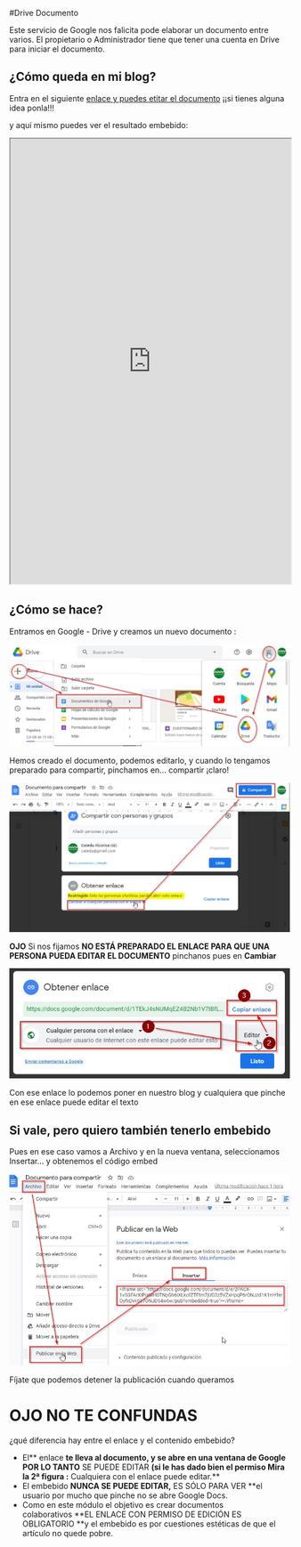 #Drive Documento

Este servicio de Google nos falicita pode elaborar un documento entre varios. El propietario o Administrador tiene que tener una cuenta en Drive para iniciar el documento.

## ¿Cómo queda en mi blog?

Entra en el siguiente [enlace y puedes etitar el documento](https://docs.google.com/document/d/1dxCIY_J2llOnnnLvnm4gAVjbhbLoexEMpvvUwW0oAkE/edit?usp=sharing) ¡¡si tienes alguna idea ponla!!!

y aquí mismo puedes ver el resultado embebido:

<iframe width="100%" height="800" src="https://docs.google.com/document/d/1dxCIY_J2llOnnnLvnm4gAVjbhbLoexEMpvvUwW0oAkE/pub?embedded=true"></iframe>

## ¿Cómo se hace?

Entramos en Google - Drive y creamos un nuevo documento :

![](/assets/abrirdocdrive.jpg)


Hemos creado el documento, podemos editarlo, y cuando lo tengamos preparado para compartir, pinchamos en... compartir ¡claro!

![](/assets/compartirdrive.jpg)

**OJO** Si nos fijamos **NO ESTÁ PREPARADO EL ENLACE PARA QUE UNA PERSONA PUEDA EDITAR EL DOCUMENTO** pinchanos pues en **Cambiar**

![](/assets/compartir-editor.jpg)

Con ese enlace lo podemos poner en nuestro blog y cualquiera que pinche en ese enlace puede editar el texto

## Si vale, pero quiero también tenerlo embebido

Pues en ese caso vamos a Archivo y en la nueva ventana, seleccionamos Insertar... y obtenemos el código embed

![](/assets/embed-drive.jpg)

Fíjate que podemos detener la publicación cuando queramos

# OJO NO TE CONFUNDAS

¿qué diferencia hay entre el enlace y el contenido embebido?

- El** enlace **te lleva al documento, y se abre en una ventana de Google POR LO TANTO** SE PUEDE EDITAR **(si le has dado bien el permiso Mira la 2ª figura :** Cualquiera con el enlace puede editar.**
- El embebido **NUNCA SE PUEDE EDITAR,** ES SÓLO PARA VER **el usuario por mucho que pinche no se abre Google Docs.
- Como en este módulo el objetivo es crear documentos colaborativos **EL ENLACE CON PERMISO DE EDICIÓN ES OBLIGATORIO **y el embebido es por cuestiones estéticas de que el artículo no quede pobre.
